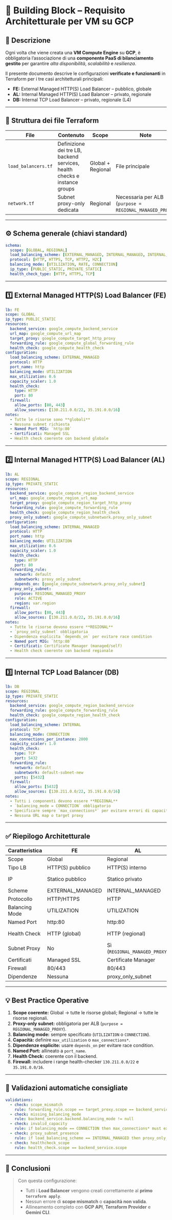 # 🧱 Building Block – Requisito Architetturale per VM su GCP

## 🔹 Descrizione

Ogni volta che viene creata una **VM Compute Engine** su **GCP**, è obbligatoria l’associazione di una **componente PaaS di bilanciamento gestito** per garantire *alta disponibilità*, *scalabilità* e *resilienza*.

Il presente documento descrive le configurazioni **verificate e funzionanti** in Terraform per i tre casi architetturali principali:

- **FE:** External Managed HTTP(S) Load Balancer – pubblico, globale  
- **AL:** Internal Managed HTTP(S) Load Balancer – privato, regionale  
- **DB:** Internal TCP Load Balancer – privato, regionale (L4)

---

## 🧩 Struttura dei file Terraform

| File | Contenuto | Scope | Note |
|------|------------|--------|------|
| `load_balancers.tf` | Definizione dei tre LB, backend services, health checks e instance groups | Global + Regional | File principale |
| `network.tf` | Subnet proxy-only dedicata | Regional | Necessaria per ALB (`purpose = REGIONAL_MANAGED_PROXY`) |

---

## ⚙️ Schema generale (chiavi standard)

```yaml
schema:
  scope: [GLOBAL, REGIONAL]
  load_balancing_scheme: [EXTERNAL_MANAGED, INTERNAL_MANAGED, INTERNAL, INTERNAL_SELF_MANAGED]
  protocol: [HTTP, HTTPS, TCP, HTTP2, H2C]
  balancing_mode: [UTILIZATION, RATE, CONNECTION]
  ip_type: [PUBLIC_STATIC, PRIVATE_STATIC]
  health_check_type: [HTTP, HTTPS, TCP]
```

---

## 1️⃣ External Managed HTTP(S) Load Balancer (FE)

```yaml
lb: FE
scope: GLOBAL
ip_type: PUBLIC_STATIC
resources:
  backend_service: google_compute_backend_service
  url_map: google_compute_url_map
  target_proxy: google_compute_target_http_proxy
  forwarding_rule: google_compute_global_forwarding_rule
  health_check: google_compute_health_check
configuration:
  load_balancing_scheme: EXTERNAL_MANAGED
  protocol: HTTP
  port_name: http
  balancing_mode: UTILIZATION
  max_utilization: 0.6
  capacity_scaler: 1.0
  health_check:
    type: HTTP
    port: 80
  firewall:
    allow_ports: [80, 443]
    allow_sources: [130.211.0.0/22, 35.191.0.0/16]
notes:
  - Tutte le risorse sono **globali**
  - Nessuna subnet richiesta
  - Named Port MIG: `http:80`
  - Certificati: Managed SSL
  - Health check coerente con backend globale
```

---

## 2️⃣ Internal Managed HTTP(S) Load Balancer (AL)

```yaml
lb: AL
scope: REGIONAL
ip_type: PRIVATE_STATIC
resources:
  backend_service: google_compute_region_backend_service
  url_map: google_compute_region_url_map
  target_proxy: google_compute_region_target_http_proxy
  forwarding_rule: google_compute_forwarding_rule
  health_check: google_compute_region_health_check
  proxy_only_subnet: google_compute_subnetwork.proxy_only_subnet
configuration:
  load_balancing_scheme: INTERNAL_MANAGED
  protocol: HTTP
  port_name: http
  balancing_mode: UTILIZATION
  max_utilization: 0.6
  capacity_scaler: 1.0
  health_check:
    type: HTTP
    port: 80
  forwarding_rule:
    network: default
    subnetwork: proxy_only_subnet
    depends_on: [google_compute_subnetwork.proxy_only_subnet]
  proxy_only_subnet:
    purpose: REGIONAL_MANAGED_PROXY
    role: ACTIVE
    region: var.region
  firewall:
    allow_ports: [80, 443]
    allow_sources: [130.211.0.0/22, 35.191.0.0/16]
notes:
  - Tutte le risorse devono essere **REGIONAL**
  - `proxy_only_subnet` obbligatoria
  - Dipendenza esplicita `depends_on` per evitare race condition
  - Named port MIG: `http:80`
  - Certificati: Certificate Manager (managed/self)
  - Health check coerente con backend regionale
```

---

## 3️⃣ Internal TCP Load Balancer (DB)

```yaml
lb: DB
scope: REGIONAL
ip_type: PRIVATE_STATIC
resources:
  backend_service: google_compute_region_backend_service
  forwarding_rule: google_compute_forwarding_rule
  health_check: google_compute_region_health_check
configuration:
  load_balancing_scheme: INTERNAL
  protocol: TCP
  balancing_mode: CONNECTION
  max_connections_per_instance: 2000
  capacity_scaler: 1.0
  health_check:
    type: TCP
    port: 5432
  forwarding_rule:
    network: default
    subnetwork: default-subnet-new
    ports: [5432]
  firewall:
    allow_ports: [5432]
    allow_sources: [130.211.0.0/22, 35.191.0.0/16]
notes:
  - Tutti i componenti devono essere **REGIONAL**
  - `balancing_mode = CONNECTION` obbligatorio
  - Specificare sempre `max_connections*` per evitare errori di capacità
  - Nessuna URL map o target proxy
```

---

## ✅ Riepilogo Architetturale

| Caratteristica | FE | AL | DB |
|----------------|----|----|----|
| Scope | Global | Regional | Regional |
| Tipo LB | HTTP(S) pubblico | HTTP(S) interno | TCP interno |
| IP | Statico pubblico | Statico privato | Statico privato |
| Scheme | EXTERNAL_MANAGED | INTERNAL_MANAGED | INTERNAL |
| Protocollo | HTTP/HTTPS | HTTP | TCP |
| Balancing Mode | UTILIZATION | UTILIZATION | CONNECTION |
| Named Port | http:80 | http:80 | N/A |
| Health Check | HTTP (global) | HTTP (regional) | TCP (regional) |
| Subnet Proxy | No | Sì (`REGIONAL_MANAGED_PROXY`) | No |
| Certificati | Managed SSL | Certificate Manager | N/A |
| Firewall | 80/443 | 80/443 | 5432 |
| Dipendenze | Nessuna | proxy_only_subnet | Nessuna |

---

## 💡 Best Practice Operative

1. **Scope coerente:** Global → tutte le risorse globali; Regional → tutte le risorse regionali.  
2. **Proxy-only subnet:** obbligatoria per ALB (`purpose = REGIONAL_MANAGED_PROXY`).  
3. **Balancing mode:** sempre specificato (`UTILIZATION` o `CONNECTION`).  
4. **Capacità:** definire `max_utilization` o `max_connections*`.  
5. **Dipendenze esplicite:** usare `depends_on` per evitare race condition.  
6. **Named Port:** allineato a `port_name`.  
7. **Health Check:** coerente con il backend.  
8. **Firewall:** includere i range health-checker `130.211.0.0/22` e `35.191.0.0/16`.  

---

## 🧠 Validazioni automatiche consigliate

```yaml
validations:
  - check: scope_mismatch
    rule: forwarding_rule.scope == target_proxy.scope == backend_service.scope
  - check: missing_balancing_mode
    rule: backend_service.backend.balancing_mode != null
  - check: invalid_capacity
    rule: if balancing_mode == CONNECTION then max_connections* must exist
  - check: proxy_subnet_presence
    rule: if load_balancing_scheme == INTERNAL_MANAGED then proxy_only_subnet must exist
  - check: healthcheck_scope
    rule: health_check.scope == backend_service.scope
```

---

## 📘 Conclusioni

> Con questa configurazione:
> - Tutti i **Load Balancer** vengono creati correttamente al **primo `terraform apply`**.  
> - Nessun errore di **scope mismatch** o **capacità non valida**.  
> - Allineamento completo con **GCP API**, **Terraform Provider** e **Gemini CLI**.
